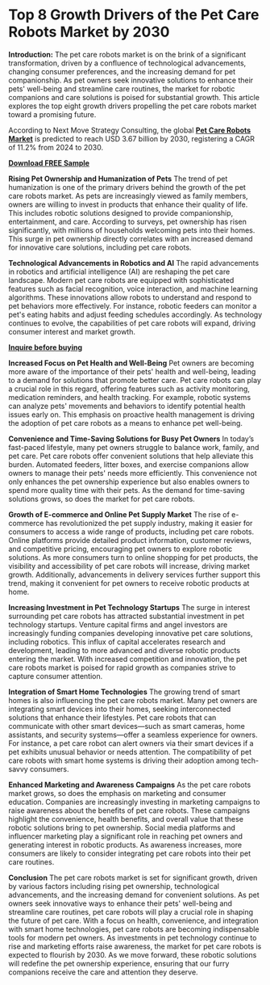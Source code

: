 # Top 8 Growth Drivers of the Pet Care Robots Market by 2030

**Introduction:**
The pet care robots market is on the brink of a significant transformation, driven by a confluence of technological advancements, changing consumer preferences, and the increasing demand for pet companionship. As pet owners seek innovative solutions to enhance their pets' well-being and streamline care routines, the market for robotic companions and care solutions is poised for substantial growth. This article explores the top eight growth drivers propelling the pet care robots market toward a promising future.

According to Next Move Strategy Consulting, the global **[Pet Care Robots Market](https://www.nextmsc.com/report/pet-care-robotic-market)** is predicted to reach USD 3.67 billion by 2030, registering a CAGR of 11.2% from 2024 to 2030.

**[Download FREE Sample](https://www.nextmsc.com/pet-care-robotic-market/request-sample )** 

**Rising Pet Ownership and Humanization of Pets**
The trend of pet humanization is one of the primary drivers behind the growth of the pet care robots market. As pets are increasingly viewed as family members, owners are willing to invest in products that enhance their quality of life. This includes robotic solutions designed to provide companionship, entertainment, and care. According to surveys, pet ownership has risen significantly, with millions of households welcoming pets into their homes. This surge in pet ownership directly correlates with an increased demand for innovative care solutions, including pet care robots.

**Technological Advancements in Robotics and AI**
The rapid advancements in robotics and artificial intelligence (AI) are reshaping the pet care landscape. Modern pet care robots are equipped with sophisticated features such as facial recognition, voice interaction, and machine learning algorithms. These innovations allow robots to understand and respond to pet behaviors more effectively. For instance, robotic feeders can monitor a pet's eating habits and adjust feeding schedules accordingly. As technology continues to evolve, the capabilities of pet care robots will expand, driving consumer interest and market growth.

[**Inquire before buying**](https://www.nextmsc.com/pet-care-robotic-market/inquire-before-buying )

**Increased Focus on Pet Health and Well-Being**
Pet owners are becoming more aware of the importance of their pets' health and well-being, leading to a demand for solutions that promote better care. Pet care robots can play a crucial role in this regard, offering features such as activity monitoring, medication reminders, and health tracking. For example, robotic systems can analyze pets' movements and behaviors to identify potential health issues early on. This emphasis on proactive health management is driving the adoption of pet care robots as a means to enhance pet well-being.

**Convenience and Time-Saving Solutions for Busy Pet Owners**
In today’s fast-paced lifestyle, many pet owners struggle to balance work, family, and pet care. Pet care robots offer convenient solutions that help alleviate this burden. Automated feeders, litter boxes, and exercise companions allow owners to manage their pets' needs more efficiently. This convenience not only enhances the pet ownership experience but also enables owners to spend more quality time with their pets. As the demand for time-saving solutions grows, so does the market for pet care robots.

**Growth of E-commerce and Online Pet Supply Market**
The rise of e-commerce has revolutionized the pet supply industry, making it easier for consumers to access a wide range of products, including pet care robots. Online platforms provide detailed product information, customer reviews, and competitive pricing, encouraging pet owners to explore robotic solutions. As more consumers turn to online shopping for pet products, the visibility and accessibility of pet care robots will increase, driving market growth. Additionally, advancements in delivery services further support this trend, making it convenient for pet owners to receive robotic products at home.

**Increasing Investment in Pet Technology Startups**
The surge in interest surrounding pet care robots has attracted substantial investment in pet technology startups. Venture capital firms and angel investors are increasingly funding companies developing innovative pet care solutions, including robotics. This influx of capital accelerates research and development, leading to more advanced and diverse robotic products entering the market. With increased competition and innovation, the pet care robots market is poised for rapid growth as companies strive to capture consumer attention.

**Integration of Smart Home Technologies**
The growing trend of smart homes is also influencing the pet care robots market. Many pet owners are integrating smart devices into their homes, seeking interconnected solutions that enhance their lifestyles. Pet care robots that can communicate with other smart devices—such as smart cameras, home assistants, and security systems—offer a seamless experience for owners. For instance, a pet care robot can alert owners via their smart devices if a pet exhibits unusual behavior or needs attention. The compatibility of pet care robots with smart home systems is driving their adoption among tech-savvy consumers.

**Enhanced Marketing and Awareness Campaigns**
As the pet care robots market grows, so does the emphasis on marketing and consumer education. Companies are increasingly investing in marketing campaigns to raise awareness about the benefits of pet care robots. These campaigns highlight the convenience, health benefits, and overall value that these robotic solutions bring to pet ownership. Social media platforms and influencer marketing play a significant role in reaching pet owners and generating interest in robotic products. As awareness increases, more consumers are likely to consider integrating pet care robots into their pet care routines.

**Conclusion**
The pet care robots market is set for significant growth, driven by various factors including rising pet ownership, technological advancements, and the increasing demand for convenient solutions. As pet owners seek innovative ways to enhance their pets' well-being and streamline care routines, pet care robots will play a crucial role in shaping the future of pet care.
With a focus on health, convenience, and integration with smart home technologies, pet care robots are becoming indispensable tools for modern pet owners. As investments in pet technology continue to rise and marketing efforts raise awareness, the market for pet care robots is expected to flourish by 2030. As we move forward, these robotic solutions will redefine the pet ownership experience, ensuring that our furry companions receive the care and attention they deserve.
